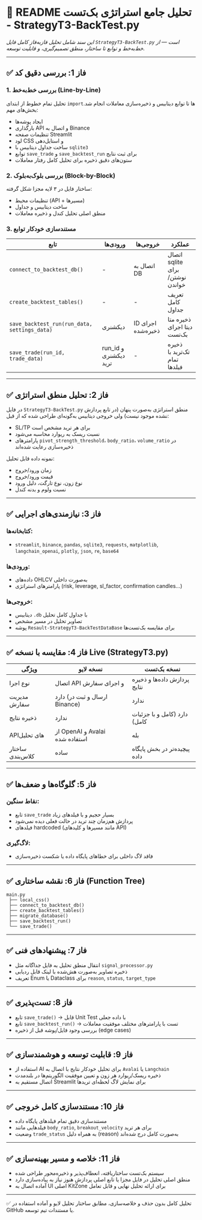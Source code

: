 # 🧪 README تحلیل جامع استراتژی بک‌تست - StrategyT3-BackTest.py

_این سند شامل تحلیل فازبه‌فاز کامل فایل `StrategyT3-BackTest.py` است — از خط‌به‌خط و توابع تا ساختار، منطق تصمیم‌گیری، و قابلیت توسعه._


---

## ✅ فاز 1: بررسی دقیق کد

### 1. بررسی خط‌به‌خط (Line-by-Line)
تحلیل تمام خطوط از ابتدای `import`ها تا توابع دیتابیس و ذخیره‌سازی معاملات انجام شد. بخش‌های مهم:
- ایجاد پوشه‌ها
- بارگذاری API و اتصال به Binance
- تنظیمات صفحه Streamlit
- لود CSS و استایل‌دهی
- ساخت جداول دیتابیس با `sqlite3`
- توابع `save_trade` و `save_backtest_run` برای ثبت نتایج
- ستون‌های دقیق ذخیره برای تحلیل کامل رفتار معاملات

### 2. بررسی بلوک‌به‌بلوک (Block-by-Block)
ساختار فایل در ۳ لایه مجزا شکل گرفته:
- تنظیمات محیط (API + مسیرها)
- ساخت دیتابیس و جداول
- منطق اصلی تحلیل کندل و ذخیره معاملات

### 3. مستندسازی خودکار توابع
| تابع | ورودی‌ها | خروجی‌ها | عملکرد |
|------|----------|-----------|---------|
| `connect_to_backtest_db()` | - | اتصال به DB | اتصال sqlite برای نوشتن/خواندن |
| `create_backtest_tables()` | - | - | تعریف کامل جداول |
| `save_backtest_run(run_data, settings_data)` | دیکشنری | ID اجرای ذخیره‌شده | ذخیره متا دیتا اجرای بک‌تست |
| `save_trade(run_id, trade_data)` | run_id و دیکشنری ترید | - | ذخیره تک‌ترید با تمام فیلدها |

---

## ✅ فاز 2: تحلیل منطق استراتژی

در فایل `StrategyT3-BackTest.py` منطق استراتژی به‌صورت پنهان (در تابع پردازش نشده موجود نیست) ولی خروجی دیتابیس به‌گونه‌ای طراحی شده که از قبل:
- SL/TP برای هر ترید مشخص است
- نسبت ریسک به ریوارد محاسبه می‌شود
- پارامترهای `pivot_strength_threshold`، `body_ratio`، `volume_ratio` در ذخیره‌سازی رعایت شده‌اند

نمونه داده قابل تحلیل:
- زمان ورود/خروج
- قیمت ورود/خروج
- نوع زون، نوع تارگت، دلیل ورود
- نسبت ولوم و بدنه کندل

---

## ✅ فاز 3: نیازمندی‌های اجرایی

### کتابخانه‌ها:
- `streamlit`, `binance`, `pandas`, `sqlite3`, `requests`, `matplotlib`, `langchain_openai`, `plotly`, `json`, `re`, `base64`

### ورودی‌ها:
- داده‌های OHLCV به‌صورت داخلی
- پارامترهای استراتژی (risk, leverage, sl_factor, confirmation candles...)

### خروجی‌ها:
- دیتابیس `.db` با جداول کامل تحلیل
- تصاویر تحلیل در مسیر مشخص
- پوشه `Resault-StrategyT3-BackTestDataBase` برای مقایسه بک‌تست‌ها

---

## ✅ فاز 4: مقایسه با نسخه Live (StrategyT3.py)

| ویژگی | نسخه لایو | نسخه بک‌تست |
|--------|------------|---------------|
| نوع اجرا | اتصال API و اجرای سفارش | پردازش داده‌ها و ذخیره نتایج |
| مدیریت سفارش | دارد (ارسال و ثبت در Binance) | ندارد |
| ذخیره نتایج | ندارد | دارد (کامل و با جزئیات کامل) |
| APIهای تحلیل | از OpenAI و Avalai استفاده شده | بله |
| ساختار کلاس‌بندی | ساده | پیچیده‌تر در بخش پایگاه داده |

---

## ✅ فاز 5: گلوگاه‌ها و ضعف‌ها

### نقاط سنگین:
- تابع `save_trade` بسیار حجیم و با فیلدهای زیاد
- پردازش هم‌زمان چند ترید در حالت فعلی دیده نمی‌شود
- فیلدهای hardcoded (مانند مسیرها و کلیدهای API)

### لاگ‌گیری:
- فاقد لاگ داخلی برای خطاهای پایگاه داده یا شکست ذخیره‌سازی

---

## ✅ فاز 6: نقشه ساختاری (Function Tree)

```
main.py
 ├── local_css()
 ├── connect_to_backtest_db()
 ├── create_backtest_tables()
 ├── migrate_database()
 ├── save_backtest_run()
 └── save_trade()
```

---

## ✅ فاز 7: پیشنهادهای فنی

- انتقال منطق تحلیل به فایل جداگانه مثل `signal_processor.py`
- ذخیره تصاویر به‌صورت هش‌شده با لینک قابل ردیابی
- تعریف Enum یا Dataclass برای `reason`, `status`, `target_type`

---

## ✅ فاز 8: تست‌پذیری

- تابع `save_trade()` → قابل Unit Test با داده جعلی
- تابع `save_backtest_run()` → تست با پارامترهای مختلف موفقیت معاملات
- بررسی وجود فایل/پوشه قبل از ذخیره (edge cases)

---

## ✅ فاز 9: قابلیت توسعه و هوشمندسازی

- استفاده از AI برای تحلیل خودکار نتایج با اتصال به `Avalai` یا `Langchain`
- ذخیره ریسک/ریوارد هر زون و تعیین موفقیت الگوریتم‌ها در بلندمدت
- اتصال مستقیم به Streamlit برای نمایش لاگ لحظه‌ای تریدها

---

## ✅ فاز 10: مستندسازی کامل خروجی

- مستندسازی دقیق تمام فیلدهای پایگاه داده
- فیلدهایی مانند `body_ratio`, `breakout_velocity` برای هر ترید
- وضعیت `trade_status` به همراه دلیل (reason) به‌صورت کامل درج شده‌اند

---

## ✅ فاز 11: خلاصه و مسیر بهینه‌سازی

- سیستم بک‌تست ساختاریافته، انعطاف‌پذیر و ذخیره‌محور طراحی شده
- منطق اصلی تحلیل در فایل مجزا یا تابع اصلی پردازش هنوز نیاز به پیاده‌سازی دارد
- آماده اتصال به UI اصلی KitZone برای ارائه تحلیل نهایی و قابل تعامل

---

✅ تحلیل کامل بدون حذف و خلاصه‌سازی، مطابق ساختار تحلیل لایو و آماده استفاده در GitHub یا مستندات تیم توسعه.
